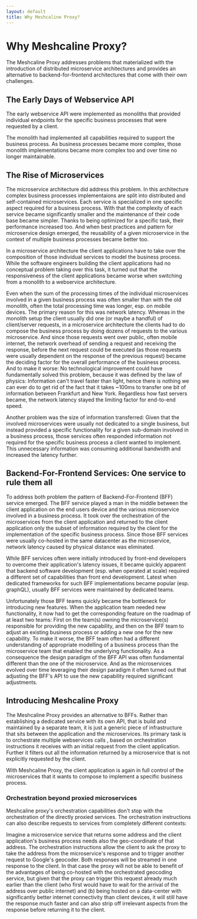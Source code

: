 ```yaml
---
layout: default
title: Why Meshcaline Proxy?
---
```


# Why Meshcaline Proxy?

The Meshcaline Proxy addresses problems that materialized with the introduction of distributed microservice 
architectures and provides an alternative to backend-for-frontend architectures that come with their own
challenges.

## The Early Days of Webservice API
The early webservice API were implemented as monoliths that provided individual endpoints for the specific 
business processes that were requested by a client. 

The monolith had implemented all capabilities required to support the business process.
As business processes became more complex, those monolith implementations became more complex too and over time
no longer maintainable.

## The Rise of Microservices 
The microservice architecture did address this problem. In this architecture complex business processes implementaions 
are split into distributed and self-contained microservices. Each service is specialized in one specific aspect required for 
a business process. With that the complexity of each service became significantly smaller and the maintenance of their code
base became simpler. Thanks to being optimized for a specific task, their performance increased too. And when best practices
and pattern for microservice design emerged, the reusability of a given microservice in the context of multiple
business processes became better too.

In a microservice architecture the client applications have to take over the composition of those individual services to 
model the business process. While the software engineers building the client applications had no conceptual problem
taking over this task, it turned out that the responsiveness of the client applications became worse when switching
from a monolith to a webservice architecture. 

Even when the sum of the processing times of the individual microservices
involved in a given business process was often smaller than with the old monolith, often the total processing time was 
longer, esp. on mobile devices. The primary reason for this was network latency. Whereas in the monolith setup 
the client usually did one (or maybe a handful) of client/server requests, in a microservice architecture the clients
had to do compose the business process by doing dozens of requests to the various microservice. And since those
requests went over public, often mobile internet, the network overhead of sending a request and receiving the response,
before the next request could be executed (as those requests were usually dependent on the response of the 
previous request) became the deciding factor for the overall performance of the business process. And to make it worse:
No technological improvement could have fundamentally solved this problem, because it was defined by the law of physics: 
Information can't travel faster than light, hence there is nothing we can ever do to get rid of the fact that it 
takes ~100ms to transfer one bit of information between Frankfurt and New York. Regardless how fast servers became,
the network latency stayed the limiting factor for end-to-end speed.

Another problem was the size of information transferred: Given that the involved microservices were usually not
dedicated to a single business, but instead provided a specific functionality for a given sub-domain involved in a 
business process, those services often responded information not required for the specific business process a client 
wanted to implement. This unnecessary information was consuming additional bandwidth and increased the latency further.

## Backend-For-Frontend Services: One service to rule them all
To address both problem the pattern of Backend-For-Frontend (BFF) service emerged. The BFF service
played a man in the middle between the client application on the end users device and the various microservice involved
in a business process. It took over the orchestration of the microservices from the client application and returned to
the client application only the subset of information required by the client for the implementation of the 
specific business process. Since those BFF services were usually co-hosted in the same datacenter as the microservice, 
network latency caused by physical distance was eliminated.

While BFF services often were initially introduced by front-end developers to overcome their application's 
latency issues, it became quickly apparent that backend software development (esp. when operated at scale) 
required a different set of capabilities than front end development. Latest when dedicated frameworks for such 
BFF implementations became popular (esp. graphQL), usually BFF services were maintained by dedicated teams.

Unfortunately those BFF teams quickly became the bottleneck for introducing new features. When the application
team needed new functionality, it now had to get the corresponding feature on the roadmap of at least two teams: 
First on the team(s) owning the microservice(s) responsible for providing the new capability, and then on the BFF team
to adjust an existing business process or adding a new one for the new capability. To make it worse, the BFF team
often had a different understanding of appropriate modelling of a business process than the microservice team that 
enabled the underlying functionality. As a consequence the design paradigm of the BFF API was often fundamental
different than the one of the microservice. And as the microservices evolved over time leveraging their design paradigm
it often turned out that adjusting the BFF's API to use the new capability required significant adjustments.

## Introducing Meshcaline Proxy
The Meshcaline Proxy provides an alternative to BFFs. Rather than establishing a dedicated service with its
own API, that is build and maintained by a separate team, it is just a generic piece of infrastructure that
sits between the application and the microservices. Its primary task is to orchestrate multiple webservices calls , 
based on orchestration instructions it receives with an initial request from the client application. Further it
filters out all the information returned by a microservice that is not explicitly requested by the client.

With Meshcaline Proxy, the client application is again in full control of the microservices that it wants
to compose to implement a specific business process. 

### Orchestration beyond proxied microservices
Meshcaline proxy's orchestration capabilities don't stop with the orchestration of the directly proxied services. 
The orchestration instructions can also describe requests to services from completely different contexts:

Imagine a microservice service that returns some address and the client application's business process needs also 
the geo-coordinate of that address.
The orchestration instructions allow the client to ask the proxy to take the address from the microservice's response 
and to trigger another request to Google's geocoder. Both responses will be streamed in one response to the client. 
In that case the proxy will not be able to benefit of the advantages of being co-hosted with the orchestrated 
geocoding service, but given that the proxy can trigger this request already much earlier than the client (who 
first would have to wait for the arrival of the address over public internet) and (b) being hosted on a data-center 
with significantly better internet connectivity than client devices, it will still have the response much faster 
and can also strip off irrelevant aspects from the response before returning it to the client.




